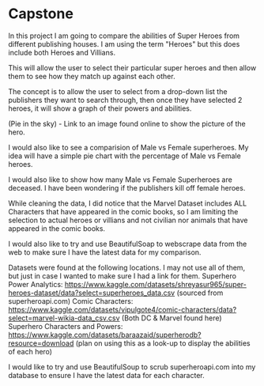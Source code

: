 # Capstone

In this project I am going to compare the abilities of Super Heroes from different publishing houses. I am using the term "Heroes" but this does include both Heroes and Villians.

This will allow the user to select their particular super heroes and then allow them to see how they match up against each other.

The concept is to allow the user to select from a drop-down list the publishers they want to search through, then once they have selected 2 heroes, it will show a graph of their powers and abilities.

(Pie in the sky) - Link to an image found online to show the picture of the hero.

I would also like to see a comparision of Male vs Female superheroes. My idea will have a simple pie chart with the percentage of Male vs Female heroes.

I would also like to show how many Male vs Female Superheroes are deceased. I have been wondering if the publishers kill off female heroes.

While cleaning the data, I did notice that the Marvel Dataset includes ALL Characters that have appeared in the comic books, so I am limiting the selection to actual heroes or villians and not civilian nor animals that have appeared in the comic books.

I would also like to try and use BeautifulSoap to webscrape data from the web to make sure I have the latest data for my comparison.


Datasets were found at the following locations.  I may not use all of them, but just in case I wanted to make sure I had a link for them.
Superhero Power Analytics: https://www.kaggle.com/datasets/shreyasur965/super-heroes-dataset/data?select=superheroes_data.csv (sourced from superheroapi.com)
Comic Characters: https://www.kaggle.com/datasets/vipulgote4/comic-characters/data?select=marvel-wikia-data_csv.csv (Both DC & Marvel found here)
Superhero Characters and Powers: https://www.kaggle.com/datasets/baraazaid/superherodb?resource=download (plan on using this as a look-up to display the abilities of each hero)

I would like to try and use BeautifulSoup to scrub superheroapi.com into my database to ensure I have the latest data for each character.
